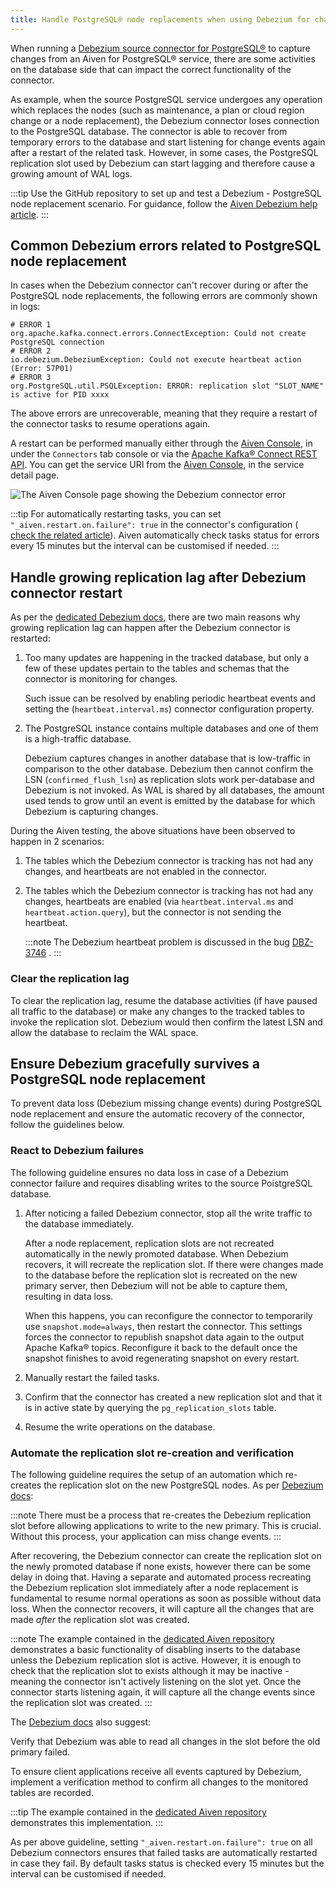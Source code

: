 ```yaml
---
title: Handle PostgreSQL® node replacements when using Debezium for change data capture
---
```


When running a
[Debezium source connector for PostgreSQL®](debezium-source-connector-pg) to capture changes from an Aiven for PostgreSQL® service,
there are some activities on the database side that can impact the
correct functionality of the connector.

As example, when the source PostgreSQL service undergoes any operation
which replaces the nodes (such as maintenance, a plan or cloud region
change or a node replacement), the Debezium connector loses connection
to the PostgreSQL database. The connector is able to recover from
temporary errors to the database and start listening for change events
again after a restart of the related task. However, in some cases, the
PostgreSQL replication slot used by Debezium can start lagging and
therefore cause a growing amount of WAL logs.

:::tip
Use the GitHub repository to set up and test a Debezium - PostgreSQL node replacement
scenario. For guidance, follow the [Aiven Debezium help article](https://github.com/aiven/debezium-pg-kafka-connect-test).
:::

## Common Debezium errors related to PostgreSQL node replacement

In cases when the Debezium connector can't recover during or after the
PostgreSQL node replacements, the following errors are commonly shown in
logs:

```
# ERROR 1
org.apache.kafka.connect.errors.ConnectException: Could not create PostgreSQL connection
# ERROR 2
io.debezium.DebeziumException: Could not execute heartbeat action (Error: 57P01)
# ERROR 3
org.PostgreSQL.util.PSQLException: ERROR: replication slot "SLOT_NAME" is active for PID xxxx
```

The above errors are unrecoverable, meaning that they require a restart
of the connector tasks to resume operations again.

A restart can be performed manually either through the [Aiven
Console](https://console.aiven.io/), in under the `Connectors` tab
console or via the [Apache Kafka® Connect REST
API](https://docs.confluent.io/platform/current/connect/references/restapi#rest-api-task-restart).
You can get the service URI from the [Aiven
Console](https://console.aiven.io/), in the service detail page.

![The Aiven Console page showing the Debezium connector error](/images/content/products/postgresql/pg-debezium-cdc_image.png)

:::tip
For automatically restarting tasks, you can set
`"_aiven.restart.on.failure": true` in the connector's configuration (
[check the related
article](/docs/products/kafka/kafka-connect/howto/enable-automatic-restart)).
Aiven automatically check tasks status for errors every 15 minutes but
the interval can be customised if needed.
:::

## Handle growing replication lag after Debezium connector restart

As per the [dedicated Debezium
docs](https://debezium.io/documentation/reference/stable/connectors/postgresql.html#postgresql-wal-disk-space),
there are two main reasons why growing replication lag can happen after
the Debezium connector is restarted:

1.  Too many updates are happening in the tracked database, but only a few of these
    updates pertain to the tables and schemas that the connector
    is monitoring for changes.

    Such issue can be resolved by enabling periodic heartbeat events and
    setting the (`heartbeat.interval.ms`) connector configuration
    property.

2.  The PostgreSQL instance contains multiple databases and one of them
    is a high-traffic database.

    Debezium captures changes in another database that is low-traffic in
    comparison to the other database. Debezium then cannot confirm the
    LSN (`confirmed_flush_lsn`) as replication slots work per-database
    and Debezium is not invoked. As WAL is shared by all databases, the
    amount used tends to grow until an event is emitted by the database
    for which Debezium is capturing changes.

During the Aiven testing, the above situations have been observed to
happen in 2 scenarios:

1.  The tables which the Debezium connector is tracking has not had
    any changes, and heartbeats are not enabled in the connector.

2.  The tables which the Debezium connector is tracking has not had
    any changes, heartbeats are enabled (via `heartbeat.interval.ms` and
    `heartbeat.action.query`), but the connector is not sending the
    heartbeat.

    :::note
    The Debezium heartbeat problem is discussed in the bug
    [DBZ-3746](https://issues.redhat.com/browse/DBZ-3746) .
    :::

### Clear the replication lag

To clear the replication lag, resume the database activities (if have
paused all traffic to the database) or make any changes to the tracked
tables to invoke the replication slot. Debezium would then confirm the
latest LSN and allow the database to reclaim the WAL space.

## Ensure Debezium gracefully survives a PostgreSQL node replacement

To prevent data loss (Debezium missing change events) during PostgreSQL
node replacement and ensure the automatic recovery of the connector,
follow the guidelines below.

### React to Debezium failures

The following guideline ensures no data loss in case of a Debezium
connector failure and requires disabling writes to the source
PoistgreSQL database.

1.  After noticing a failed Debezium connector, stop all the write
    traffic to the database immediately.

    After a node replacement, replication slots are not recreated
    automatically in the newly promoted database. When Debezium
    recovers, it will recreate the replication slot. If there were
    changes made to the database before the replication slot is
    recreated on the new primary server, then Debezium will not be able
    to capture them, resulting in data loss.

    When this happens, you can reconfigure the connector to temporarily
    use `snapshot.mode=always`, then restart the connector. This
    settings forces the connector to republish snapshot data again to
    the output Apache Kafka® topics. Reconfigure it back to the default
    once the snapshot finishes to avoid regenerating snapshot on every
    restart.

2.  Manually restart the failed tasks.

3.  Confirm that the connector has created a new replication slot and
    that it is in active state by querying the `pg_replication_slots`
    table.

4.  Resume the write operations on the database.

### Automate the replication slot re-creation and verification

The following guideline requires the setup of an automation which
re-creates the replication slot on the new PostgreSQL nodes. As per
[Debezium
docs](https://debezium.io/documentation/reference/stable/connectors/postgresql.html#postgresql-cluster-failures):

:::note
There must be a process that re-creates the Debezium replication slot
before allowing applications to write to the new primary. This is
crucial. Without this process, your application can miss change
events.
:::

After recovering, the Debezium connector can create the replication slot
on the newly promoted database if none exists, however there can be some
delay in doing that. Having a separate and automated process recreating
the Debezium replication slot immediately after a node replacement is
fundamental to resume normal operations as soon as possible without data
loss. When the connector recovers, it will capture all the changes that
are made *after* the replication slot was created.

:::note
The example contained in the [dedicated Aiven
repository](https://github.com/aiven/debezium-pg-kafka-connect-test/blob/6f1e6e829ba06bbc396fc0faf28be9e0268ad4f8/bin/python_scripts/debezium_pg_producer.py#L164)
demonstrates a basic functionality of disabling inserts to the
database unless the Debezium replication slot is active. However, it
is enough to check that the replication slot to exists although it may
be inactive - meaning the connector isn't actively listening on the
slot yet. Once the connector starts listening again, it will capture
all the change events since the replication slot was created.
:::

The [Debezium
docs](https://debezium.io/documentation/reference/stable/connectors/postgresql.html#postgresql-cluster-failures)
also suggest:

Verify that Debezium was able to read all changes in the slot before
the old primary failed.

To ensure client applications receive all events captured by Debezium,
implement a verification method to confirm all changes to the monitored tables are recorded.

:::tip
The example contained in the [dedicated Aiven
repository](https://github.com/aiven/debezium-pg-kafka-connect-test/blob/main/bin/python_scripts/debezium_pg_producer.py)
demonstrates this implementation.
:::

As per above guideline, setting `"_aiven.restart.on.failure": true` on
all Debezium connectors ensures that failed tasks are automatically
restarted in case they fail. By default tasks status is checked every 15
minutes but the interval can be customised if needed.
